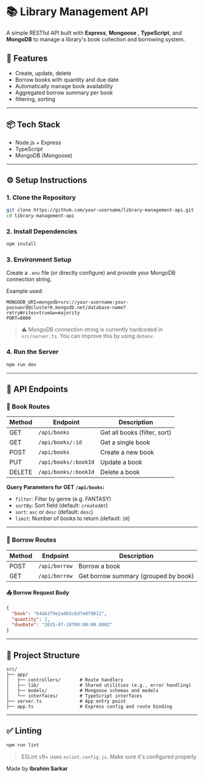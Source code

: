 # 📚 Library Management API

A simple RESTful API built with **Express**, **Mongoose** , **TypeScript**, and **MongoDB** to manage a library's book collection and borrowing system.

## 🚀 Features

- Create, update, delete
- Borrow books with quantity and due date
- Automatically manage book availability
- Aggregated borrow summary per book
- filtering, sorting

---

## 📦 Tech Stack

- Node.js + Express
- TypeScript
- MongoDB (Mongoose)

---

## ⚙️ Setup Instructions

### 1. Clone the Repository

```bash
git clone https://github.com/your-username/library-management-api.git
cd library-management-api
```

### 2. Install Dependencies

```bash
npm install
```

### 3. Environment Setup

Create a `.env` file (or directly configure) and provide your MongoDB connection string.

Example used:

```env
MONGODB_URI=mongodb+srv://your-username:your-password@cluster0.mongodb.net/database-name?retryWrites=true&w=majority
PORT=8000
```

> ⚠️ MongoDB connection string is currently hardcoded in `src/server.ts`. You can improve this by using `dotenv`.

### 4. Run the Server

```bash
npm run dev
```

---

## 🧪 API Endpoints

### 📘 Book Routes

| Method | Endpoint            | Description                     |
|--------|---------------------|---------------------------------|
| GET    | `/api/books`        | Get all books (filter, sort)    |
| GET    | `/api/books/:id`    | Get a single book               |
| POST   | `/api/books`        | Create a new book               |
| PUT    | `/api/books/:bookId`| Update a book                   |
| DELETE | `/api/books/:bookId`| Delete a book                   |

**Query Parameters for GET `/api/books`:**

- `filter`: Filter by genre (e.g. FANTASY)
- `sortBy`: Sort field (default: `createdAt`)
- `sort`: `asc` or `desc` (default: `desc`)
- `limit`: Number of books to return (default: `10`)

---

### 📖 Borrow Routes

| Method | Endpoint         | Description                           |
|--------|------------------|---------------------------------------|
| POST   | `/api/borrow`    | Borrow a book                         |
| GET    | `/api/borrow`    | Get borrow summary (grouped by book)  |

#### 📤 Borrow Request Body

```json
{
  "book": "64ab3f9e2a4b5c6d7e8f9012",
  "quantity": 2,
  "dueDate": "2025-07-18T00:00:00.000Z"
}
```

---

## 📂 Project Structure

```
src/
├── app/
│   ├── controllers/       # Route handlers
│   ├── lib/               # Shared utilities (e.g., error handling)
│   ├── models/            # Mongoose schemas and models
│   └── interfaces/        # TypeScript interfaces
├── server.ts              # App entry point
├── app.ts                 # Express config and route binding
```

---

## ✅ Linting

```bash
npm run lint
```

> ESLint v9+ uses `eslint.config.js`. Make sure it's configured properly.



Made by **Ibrahim Sarkar**
